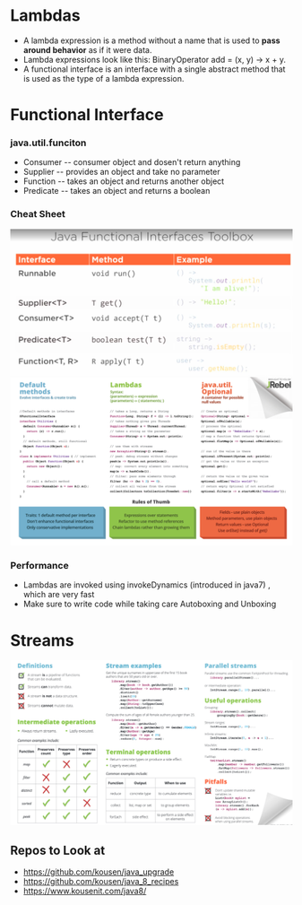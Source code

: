 # Lambdas

* A lambda expression is a method without a name that is used to **pass around behavior** as if it were data.
* Lambda expressions look like this: BinaryOperator<Integer> add = (x, y) → x + y.
* A functional interface is an interface with a single abstract method that is used as the type of a lambda expression.

# Functional Interface

### java.util.funciton

* Consumer -- consumer object and dosen't return anything
* Supplier -- provides an object and take no parameter
* Function -- takes an object and returns another object
* Predicate -- takes an object and returns a boolean

### Cheat Sheet

![](https://github.com/bhargrah/java_lambda_expression/blob/master/src/resources/CheatSheet.png)
![](https://github.com/bhargrah/java_lambda_expression/blob/master/src/resources/function.png)

### Performance

* Lambdas are invoked using invokeDynamics (introduced in java7) , which are very fast
* Make sure to write code while taking care Autoboxing and Unboxing

# Streams

![](https://github.com/bhargrah/java_lambda_expression/blob/master/src/resources/streams.png)

## Repos to Look at

- https://github.com/kousen/java_upgrade
- https://github.com/kousen/java_8_recipes
- https://www.kousenit.com/java8/
